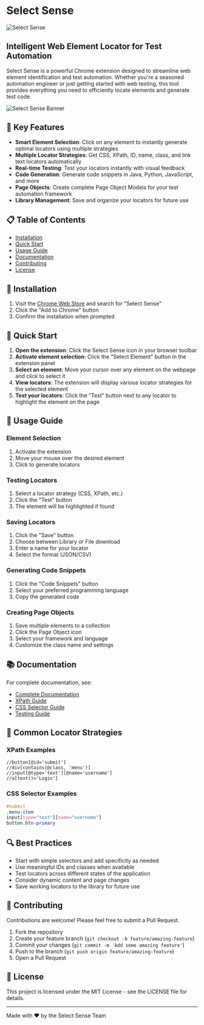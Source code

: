 # Select Sense

![Select Sense](https://img.shields.io/badge/Version-1.0-brightgreen)

## Intelligent Web Element Locator for Test Automation

Select Sense is a powerful Chrome extension designed to streamline web element identification and test automation. Whether you're a seasoned automation engineer or just getting started with web testing, this tool provides everything you need to efficiently locate elements and generate test code.

![Select Sense Banner](docs/assets/banner.png) <!-- Add this image to your repository -->

## 🌟 Key Features

- **Smart Element Selection**: Click on any element to instantly generate optimal locators using multiple strategies
- **Multiple Locator Strategies**: Get CSS, XPath, ID, name, class, and link text locators automatically
- **Real-time Testing**: Test your locators instantly with visual feedback
- **Code Generation**: Generate code snippets in Java, Python, JavaScript, and more
- **Page Objects**: Create complete Page Object Models for your test automation framework
- **Library Management**: Save and organize your locators for future use

## 📋 Table of Contents

- [Installation](#installation)
- [Quick Start](#quick-start)
- [Usage Guide](#usage-guide)
- [Documentation](#documentation)
- [Contributing](#contributing)
- [License](#license)

## 🔧 Installation

1. Visit the [Chrome Web Store](https://chrome.google.com/webstore) and search for "Select Sense"
2. Click the "Add to Chrome" button
3. Confirm the installation when prompted

## 🚀 Quick Start

1. **Open the extension**: Click the Select Sense icon in your browser toolbar
2. **Activate element selection**: Click the "Select Element" button in the extension panel
3. **Select an element**: Move your cursor over any element on the webpage and click to select it
4. **View locators**: The extension will display various locator strategies for the selected element
5. **Test your locators**: Click the "Test" button next to any locator to highlight the element on the page

## 📘 Usage Guide

### Element Selection

1. Activate the extension
2. Move your mouse over the desired element
3. Click to generate locators

### Testing Locators

1. Select a locator strategy (CSS, XPath, etc.)
2. Click the "Test" button
3. The element will be highlighted if found

### Saving Locators

1. Click the "Save" button
2. Choose between Library or File download
3. Enter a name for your locator
4. Select the format (JSON/CSV)

### Generating Code Snippets

1. Click the "Code Snippets" button
2. Select your preferred programming language
3. Copy the generated code

### Creating Page Objects

1. Save multiple elements to a collection
2. Click the Page Object icon
3. Select your framework and language
4. Customize the class name and settings

## 📚 Documentation

For complete documentation, see:

- [Complete Documentation](docs/index.html)
- [XPath Guide](docs/index.html#xpath-guide)
- [CSS Selector Guide](docs/index.html#css-guide)
- [Testing Guide](docs/index.html#testing-locators)

## 🧩 Common Locator Strategies

### XPath Examples

```xpath
//button[@id='submit']
//div[contains(@class, 'menu')]
//input[@type='text'][@name='username']
//a[text()='Login']
```

### CSS Selector Examples

```css
#submit
.menu-item
input[type="text"][name="username"]
button.btn-primary
```

## 🔍 Best Practices

- Start with simple selectors and add specificity as needed
- Use meaningful IDs and classes when available
- Test locators across different states of the application
- Consider dynamic content and page changes
- Save working locators to the library for future use

## 🤝 Contributing

Contributions are welcome! Please feel free to submit a Pull Request.

1. Fork the repository
2. Create your feature branch (`git checkout -b feature/amazing-feature`)
3. Commit your changes (`git commit -m 'Add some amazing feature'`)
4. Push to the branch (`git push origin feature/amazing-feature`)
5. Open a Pull Request

## 📄 License

This project is licensed under the MIT License - see the LICENSE file for details.

---

Made with ❤️ by the Select Sense Team 